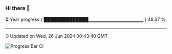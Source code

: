 ### Hi there 👋

⏳ Year progress { ██████████████▁▁▁▁▁▁▁▁▁▁▁▁▁▁▁▁ } 48.37 %

---

⏰ Updated on Wed, 26 Jun 2024 00:43:40 GMT

![Progress Bar CI](https://github.com/code-lakshay/GitHub-Actions-Demo/workflows/Progress%20Bar%20CI/badge.svg)
